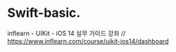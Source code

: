 # Swift-basic.

inflearn - UIKit  - iOS 14 실무 가이드 강좌 
// https://www.inflearn.com/course/uikit-ios14/dashboard


